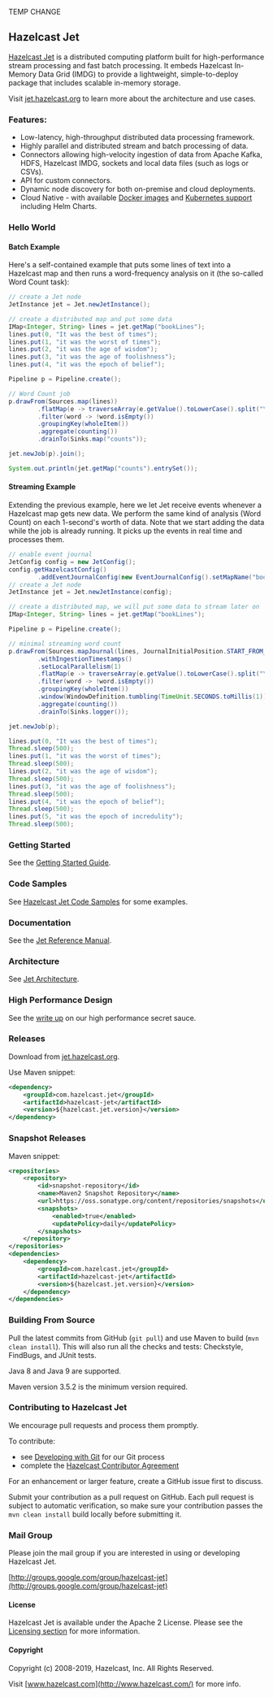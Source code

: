 TEMP CHANGE

## Hazelcast Jet

[Hazelcast Jet](http://jet.hazelcast.org) is a distributed computing
platform built for high-performance stream processing and fast batch
processing. It embeds Hazelcast In-Memory Data Grid (IMDG) to provide
a lightweight, simple-to-deploy package that includes scalable
in-memory storage.

Visit [jet.hazelcast.org](http://jet.hazelcast.org) to learn more
about the architecture and use cases.

### Features:

* Low-latency, high-throughput distributed data processing framework.
* Highly parallel and distributed stream and batch processing of data.
* Connectors allowing high-velocity ingestion of data from Apache
Kafka, HDFS, Hazelcast IMDG, sockets and local data files (such as
logs or CSVs).
* API for custom connectors.
* Dynamic node discovery for both on-premise and cloud deployments.
* Cloud Native - with available [Docker images](https://hub.docker.com/r/hazelcast/hazelcast-jet/) 
and [Kubernetes support](https://github.com/hazelcast/hazelcast-jet-code-samples/tree/master/integration/kubernetes)
including Helm Charts.

### Hello World

#### Batch Example

Here's a self-contained example that puts some lines of text into a
Hazelcast map and then runs a word-frequency analysis on it (the
so-called Word Count task):

```java
// create a Jet node
JetInstance jet = Jet.newJetInstance();

// create a distributed map and put some data
IMap<Integer, String> lines = jet.getMap("bookLines");
lines.put(0, "It was the best of times");
lines.put(1, "it was the worst of times");
lines.put(2, "it was the age of wisdom");
lines.put(3, "it was the age of foolishness");
lines.put(4, "it was the epoch of belief");

Pipeline p = Pipeline.create();

// Word Count job
p.drawFrom(Sources.map(lines))
        .flatMap(e -> traverseArray(e.getValue().toLowerCase().split("\\W+")))
        .filter(word -> !word.isEmpty())
        .groupingKey(wholeItem())
        .aggregate(counting())
        .drainTo(Sinks.map("counts"));

jet.newJob(p).join();

System.out.println(jet.getMap("counts").entrySet());
```

#### Streaming Example

Extending the previous example, here we let Jet receive events whenever
a Hazelcast map gets new data. We perform the same kind of analysis
(Word Count) on each 1-second's worth of data. Note that we start adding
the data while the job is already running. It picks up the events in
real time and processes them.

```java
// enable event journal
JetConfig config = new JetConfig();
config.getHazelcastConfig()
        .addEventJournalConfig(new EventJournalConfig().setMapName("bookLines"));
// create a Jet node
JetInstance jet = Jet.newJetInstance(config);

// create a distributed map, we will put some data to stream later on
IMap<Integer, String> lines = jet.getMap("bookLines");

Pipeline p = Pipeline.create();

// minimal streaming word count
p.drawFrom(Sources.mapJournal(lines, JournalInitialPosition.START_FROM_OLDEST))
        .withIngestionTimestamps()
        .setLocalParallelism(1)
        .flatMap(e -> traverseArray(e.getValue().toLowerCase().split("\\W+")))
        .filter(word -> !word.isEmpty())
        .groupingKey(wholeItem())
        .window(WindowDefinition.tumbling(TimeUnit.SECONDS.toMillis(1)))
        .aggregate(counting())
        .drainTo(Sinks.logger());

jet.newJob(p);

lines.put(0, "It was the best of times");
Thread.sleep(500);
lines.put(1, "it was the worst of times");
Thread.sleep(500);
lines.put(2, "it was the age of wisdom");
Thread.sleep(500);
lines.put(3, "it was the age of foolishness");
Thread.sleep(500);
lines.put(4, "it was the epoch of belief");
Thread.sleep(500);
lines.put(5, "it was the epoch of incredulity");
Thread.sleep(500);
```

### Getting Started

See the
[Getting Started Guide](http://jet.hazelcast.org/getting-started/).


### Code Samples

See
[Hazelcast Jet Code Samples](https://github.com/hazelcast/hazelcast-jet-code-samples)
for some examples.

### Documentation

See the [Jet Reference Manual](https://jet.hazelcast.org/documentation/).

### Architecture

See [Jet Architecture](https://jet.hazelcast.org/architecture/).

### High Performance Design

See the [write up](https://jet.hazelcast.org/performance/) on our high
performance secret sauce.

### Releases

Download from [jet.hazelcast.org](http://jet.hazelcast.org/download/).

Use Maven snippet:
```xml
<dependency>
    <groupId>com.hazelcast.jet</groupId>
    <artifactId>hazelcast-jet</artifactId>
    <version>${hazelcast.jet.version}</version>
</dependency>
```

### Snapshot Releases

Maven snippet:
```xml
<repositories>
    <repository>
        <id>snapshot-repository</id>
        <name>Maven2 Snapshot Repository</name>
        <url>https://oss.sonatype.org/content/repositories/snapshots</url>
        <snapshots>
            <enabled>true</enabled>
            <updatePolicy>daily</updatePolicy>
        </snapshots>
    </repository>
</repositories>
<dependencies>
    <dependency>
        <groupId>com.hazelcast.jet</groupId>
        <artifactId>hazelcast-jet</artifactId>
        <version>${hazelcast.jet.version}</version>
    </dependency>
</dependencies>
```

### Building From Source

Pull the latest commits from GitHub (`git pull`) and use Maven to
build (`mvn clean install`). This will also run all the checks and
tests: Checkstyle, FindBugs, and JUnit tests.

Java 8 and Java 9 are supported. 

Maven version 3.5.2 is the minimum version required. 

### Contributing to Hazelcast Jet

We encourage pull requests and process them promptly.

To contribute:

* see [Developing with Git](https://hazelcast.atlassian.net/wiki/display/COM/Developing+with+Git) for our Git process
* complete the [Hazelcast Contributor Agreement](https://hazelcast.atlassian.net/wiki/display/COM/Hazelcast+Contributor+Agreement)

For an enhancement or larger feature, create a GitHub issue first to
discuss.

Submit your contribution as a pull request on GitHub. Each pull
request is subject to automatic verification, so make sure your
contribution passes the `mvn clean install` build locally before
submitting it.

### Mail Group

Please join the mail group if you are interested in using or
developing Hazelcast Jet.

[http://groups.google.com/group/hazelcast-jet](http://groups.google.com/group/hazelcast-jet)

#### License

Hazelcast Jet is available under the Apache 2 License. Please see the
[Licensing section](http://docs.hazelcast.org/docs/latest-dev/manual/html-single/index.html#licensing) for more information.

#### Copyright

Copyright (c) 2008-2019, Hazelcast, Inc. All Rights Reserved.

Visit [www.hazelcast.com](http://www.hazelcast.com/) for more info.
